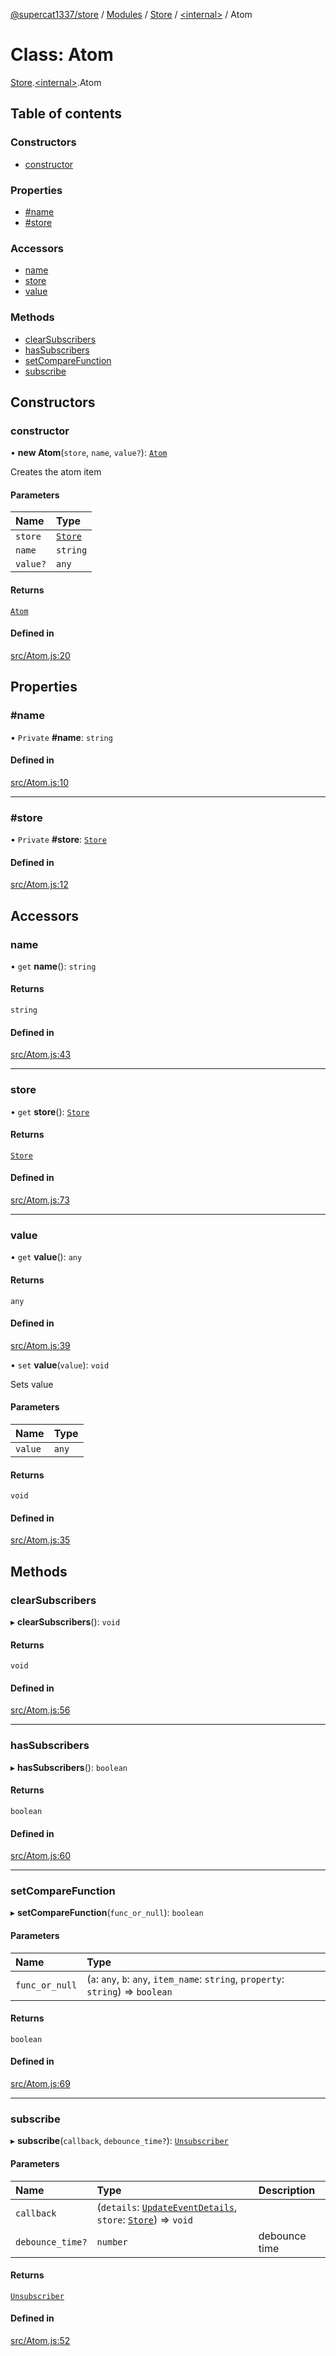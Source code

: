 [@supercat1337/store](../README.md) / [Modules](../modules.md) / [Store](../modules/Store.md) / [\<internal\>](../modules/Store._internal_.md) / Atom

# Class: Atom

[Store](../modules/Store.md).[\<internal\>](../modules/Store._internal_.md).Atom

## Table of contents

### Constructors

- [constructor](Store._internal_.Atom.md#constructor)

### Properties

- [#name](Store._internal_.Atom.md##name)
- [#store](Store._internal_.Atom.md##store)

### Accessors

- [name](Store._internal_.Atom.md#name)
- [store](Store._internal_.Atom.md#store)
- [value](Store._internal_.Atom.md#value)

### Methods

- [clearSubscribers](Store._internal_.Atom.md#clearsubscribers)
- [hasSubscribers](Store._internal_.Atom.md#hassubscribers)
- [setCompareFunction](Store._internal_.Atom.md#setcomparefunction)
- [subscribe](Store._internal_.Atom.md#subscribe)

## Constructors

### constructor

• **new Atom**(`store`, `name`, `value?`): [`Atom`](Store._internal_.Atom.md)

Creates the atom item

#### Parameters

| Name | Type |
| :------ | :------ |
| `store` | [`Store`](Store.Store.md) |
| `name` | `string` |
| `value?` | `any` |

#### Returns

[`Atom`](Store._internal_.Atom.md)

#### Defined in

[src/Atom.js:20](https://github.com/supercat911/store/blob/0de34b67f272a1b0055631ce512221802b5048a9/src/Atom.js#L20)

## Properties

### #name

• `Private` **#name**: `string`

#### Defined in

[src/Atom.js:10](https://github.com/supercat911/store/blob/0de34b67f272a1b0055631ce512221802b5048a9/src/Atom.js#L10)

___

### #store

• `Private` **#store**: [`Store`](Store.Store.md)

#### Defined in

[src/Atom.js:12](https://github.com/supercat911/store/blob/0de34b67f272a1b0055631ce512221802b5048a9/src/Atom.js#L12)

## Accessors

### name

• `get` **name**(): `string`

#### Returns

`string`

#### Defined in

[src/Atom.js:43](https://github.com/supercat911/store/blob/0de34b67f272a1b0055631ce512221802b5048a9/src/Atom.js#L43)

___

### store

• `get` **store**(): [`Store`](Store.Store.md)

#### Returns

[`Store`](Store.Store.md)

#### Defined in

[src/Atom.js:73](https://github.com/supercat911/store/blob/0de34b67f272a1b0055631ce512221802b5048a9/src/Atom.js#L73)

___

### value

• `get` **value**(): `any`

#### Returns

`any`

#### Defined in

[src/Atom.js:39](https://github.com/supercat911/store/blob/0de34b67f272a1b0055631ce512221802b5048a9/src/Atom.js#L39)

• `set` **value**(`value`): `void`

Sets value

#### Parameters

| Name | Type |
| :------ | :------ |
| `value` | `any` |

#### Returns

`void`

#### Defined in

[src/Atom.js:35](https://github.com/supercat911/store/blob/0de34b67f272a1b0055631ce512221802b5048a9/src/Atom.js#L35)

## Methods

### clearSubscribers

▸ **clearSubscribers**(): `void`

#### Returns

`void`

#### Defined in

[src/Atom.js:56](https://github.com/supercat911/store/blob/0de34b67f272a1b0055631ce512221802b5048a9/src/Atom.js#L56)

___

### hasSubscribers

▸ **hasSubscribers**(): `boolean`

#### Returns

`boolean`

#### Defined in

[src/Atom.js:60](https://github.com/supercat911/store/blob/0de34b67f272a1b0055631ce512221802b5048a9/src/Atom.js#L60)

___

### setCompareFunction

▸ **setCompareFunction**(`func_or_null`): `boolean`

#### Parameters

| Name | Type |
| :------ | :------ |
| `func_or_null` | (`a`: `any`, `b`: `any`, `item_name`: `string`, `property`: `string`) => `boolean` |

#### Returns

`boolean`

#### Defined in

[src/Atom.js:69](https://github.com/supercat911/store/blob/0de34b67f272a1b0055631ce512221802b5048a9/src/Atom.js#L69)

___

### subscribe

▸ **subscribe**(`callback`, `debounce_time?`): [`Unsubscriber`](../modules/Store.md#unsubscriber)

#### Parameters

| Name | Type | Description |
| :------ | :------ | :------ |
| `callback` | (`details`: [`UpdateEventDetails`](Store.UpdateEventDetails.md), `store`: [`Store`](Store.Store.md)) => `void` |  |
| `debounce_time?` | `number` | debounce time |

#### Returns

[`Unsubscriber`](../modules/Store.md#unsubscriber)

#### Defined in

[src/Atom.js:52](https://github.com/supercat911/store/blob/0de34b67f272a1b0055631ce512221802b5048a9/src/Atom.js#L52)
